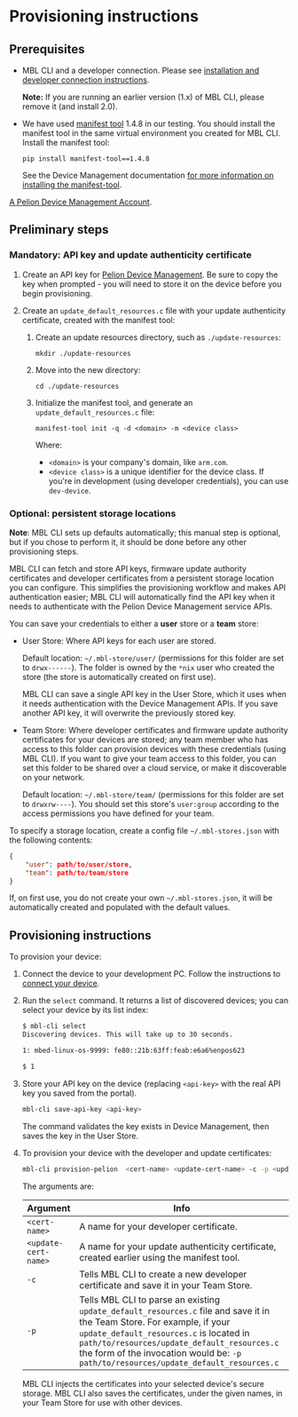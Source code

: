 # Provisioning instructions

## Prerequisites

* MBL CLI and a developer connection. Please see [installation and developer connection instructions](../develop-apps/setting-up.html).

    <span class="notes">**Note:** If you are running an earlier version (1.x) of MBL CLI, please remove it (and install 2.0).</span>

* We have used [manifest tool](https://github.com/ARMmbed/manifest-tool) 1.4.8 in our testing. You should install the manifest tool in the same virtual environment you created for MBL CLI.
    Install the manifest tool:
    ```
    pip install manifest-tool==1.4.8
    ```

  See the Device Management documentation [for more information on installing the manifest-tool](https://cloud.mbed.com/docs/latest/cloud-requirements/manifest-tutorial.html).

<a href="https://os.mbed.com/account/login/" target="_blank">A Pelion Device Management Account</a>.

## Preliminary steps

### Mandatory: API key and update authenticity certificate

1. Create an API key for [Pelion Device Management](https://cloud.mbed.com/docs/latest/integrate-web-app/api-keys.html). Be sure to copy the key when prompted - you will need to store it on the device before you begin provisioning.

1. Create an `update_default_resources.c` file with your update authenticity certificate, created with the manifest tool:

    1. Create an update resources directory, such as `./update-resources`:

        ```
        mkdir ./update-resources
        ```

    2. Move into the new directory:

        ```
        cd ./update-resources
        ```

     1. Initialize the manifest tool, and generate an `update_default_resources.c` file:

        `manifest-tool init -q -d <domain> -m <device class>`

        Where:

        * `<domain>` is your company's domain, like `arm.com`.
        * `<device class>` is a unique identifier for the device class. If you're in development (using developer credentials), you can use `dev-device`.

### Optional: persistent storage locations

<span class="notes">**Note**: MBL CLI sets up defaults automatically; this manual step is optional, but if you chose to perform it, it should be done before any other provisioning steps.</span>

MBL CLI can fetch and store API keys, firmware update authority certificates and developer certificates from a persistent storage location you can configure. This simplifies the provisioning workflow and makes API authentication easier; MBL CLI will automatically find the API key when it needs to authenticate with the Pelion Device Management service APIs.

You can save your credentials to either a **user** store or a **team** store:

- User Store: Where API keys for each user are stored.

    Default location: `~/.mbl-store/user/` (permissions for this folder are set to `drwx------`). The folder is owned by the `*nix` user who created the store (the store is automatically created on first use).

    MBL CLI can save a single API key in the User Store, which it uses when it needs authentication with the Device Management APIs. If you save another API key, it will overwrite the previously stored key.

- Team Store: Where developer certificates and firmware update authority certificates for your devices are stored; any team member who has access to this folder can provision devices with these credentials (using MBL CLI). If you want to give your team access to this folder, you can set this folder to be shared over a cloud service, or make it discoverable on your network.

    Default location: `~/.mbl-store/team/` (permissions for this folder are set to `drwxrw----`). You should set this store's `user:group` according to the access permissions you have defined for your team.

To specify a storage location, create a config file `~/.mbl-stores.json` with the following contents:

```json
{
    "user": path/to/user/store,
    "team": path/to/team/store
}
```

If, on first use, you do not create your own `~/.mbl-stores.json`, it will be automatically created and populated with the default values.

## Provisioning instructions

To provision your device:

1. Connect the device to your development PC. Follow the instructions to [connect your device](../develop-apps/setting-up.html#setting-up-networking).
2. Run the `select` command. It returns a list of discovered devices; you can select your device by its list index:

    ```bash
    $ mbl-cli select
    Discovering devices. This will take up to 30 seconds.

    1: mbed-linux-os-9999: fe80::21b:63ff:feab:e6a6%enpos623

    $ 1

    ```

3. Store your API key on the device (replacing `<api-key>` with the real API key you saved from the portal).

    ```bash
    mbl-cli save-api-key <api-key>
    ```

    The command validates the key exists in Device Management, then saves the key in the User Store.

4. To provision your device with the developer and update certificates:

    ```bash
    mbl-cli provision-pelion  <cert-name> <update-cert-name> -c -p <update-cert-path>
    ```

    The arguments are:

    | Argument | Info |
    | --- | --- |
    |`<cert-name>`| A name for your developer certificate. |
    |`<update-cert-name>`| A name for your update authenticity certificate, created earlier using the manifest tool.|
    |`-c`| Tells MBL CLI to create a new developer certificate and save it in your Team Store.|
    |`-p`| Tells MBL CLI to parse an existing `update_default_resources.c` file and save it in the Team Store. For example, if your `update_default_resources.c` is located in `path/to/resources/update_default_resources.c` the form of the invocation would be: `-p path/to/resources/update_default_resources.c` |

    MBL CLI injects the certificates into your selected device's secure storage. MBL CLI also saves the certificates, under the given names, in your Team Store for use with other devices.
